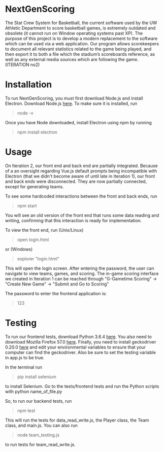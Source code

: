 # NextGenScoring
The Stat Crew System for Basketball, the current software used by the UW Athletic Department to score basketball games, is extremely outdated and obsolete (it cannot run on Window operating systems past XP). The purpose of this project is to develop a modern replacement to the software which can be used via a web application. Our program allows scorekeepers to document all relevant statistics related to the game being played, and then export it to both a file which the stadium’s scoreboards reference, as well as any external media sources which are following the game. 
(ITERATION no2)

# Installation
To run NextGenScoring, you must first download Node.js and install Electron. Download Node.js [here](https://nodejs.org/en/). To make sure it is installed, run

> node -v

Once you have Node downloaded, install Electron using npm by running

> npm install electron

# Usage
On Iteration 2, our front end and back end are partially integrated. Because of a an oversight regarding Vue.js default prompts being incompatible with Electron (that we didn't become aware of until late in Iteration 1), our front and back ends were disconnected. They are now partially connected, except for generating teams.

To see some hardcoded interactions between the front and back ends, run

> npm start

You will see an old version of the front end that runs some data reading and writing, confirming that this interaction is ready for implementation.

To view the front end, run (Unix/Linux)

> open login.html

or (Windows)

> explorer "login.html"

This will open the login screen. After entering the password, the user can navigate to view teams, games, and scoring. The in-game scoring interface we created in Iteration 1 can be reached through "G-Gametime Scoring" -> "Create New Game" -> "Submit and Go to Scoring" 

The password to enter the frontend application is:

>123

# Testing
To run our frontend tests, download Python 3.6.4 [here](https://www.python.org/downloads/). You also need to download Mozilla Firefox 57.0 [here](https://filehippo.com/download_firefox/79535/). Finally, you need to install geckodriver 0.20.0 [here](https://github.com/mozilla/geckodriver/releases) and edit your environmental variables to ensure that your computer can find the geckodriver. Also be sure to set the testing variable in app.js to be true.

In the terminal run

> pip install selenium

to install Selenium. Go to the tests/frontend tests and run the Python scripts with python name_of_file.py 

So, to run our backend tests, run

> npm test

This will run the tests for data_read_write.js, the Player class, the Team class, and main.js.
You can also run 

> node team_testing.js 

to run tests for team_read_write.js.
